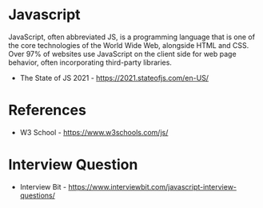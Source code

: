 # Javascript 
JavaScript, often abbreviated JS, is a programming language that is one of the core technologies of the World Wide Web, alongside HTML and CSS. Over 97% of websites use JavaScript on the client side for web page behavior, often incorporating third-party libraries.

- The State of JS 2021 - https://2021.stateofjs.com/en-US/

# References
- W3 School - https://www.w3schools.com/js/

# Interview Question
- Interview Bit - https://www.interviewbit.com/javascript-interview-questions/
